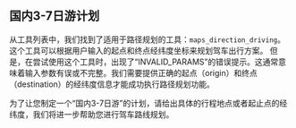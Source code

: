 ## 国内3-7日游计划

从工具列表中，我们找到了适用于路径规划的工具：`maps_direction_driving`。这个工具可以根据用户输入的起点和终点经纬度坐标来规划驾车出行方案。
但是，在尝试使用这个工具时，出现了“INVALID_PARAMS”的错误提示。这通常意味着输入参数有误或不完整。我们需要提供正确的起点（origin）和终点（destination）的经纬度信息才能成功执行路径规划功能。

为了让您制定一个“国内3-7日游”的计划，请给出具体的行程地点或者起止点的经纬度，我们将进一步帮助您进行驾车路线规划。